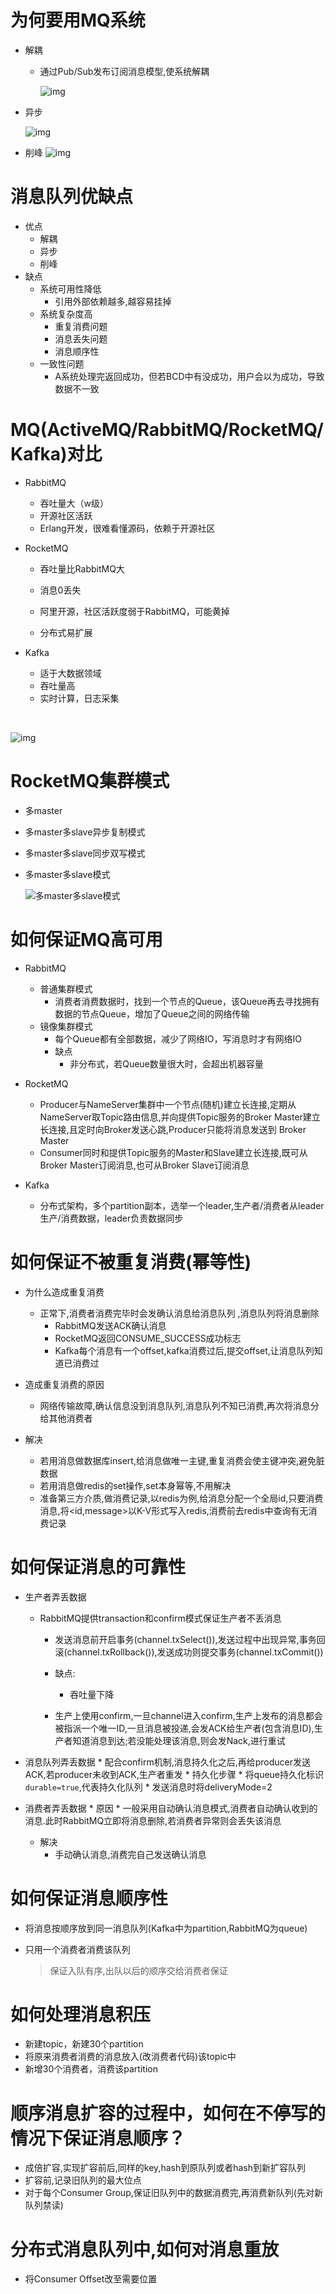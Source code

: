 # 为何要用MQ系统

* 解耦
  * 通过Pub/Sub发布订阅消息模型,使系统解耦

    ![img](https://user-gold-cdn.xitu.io/2018/12/14/167aa142fc55e9a3?imageView2/0/w/1280/h/960/format/webp/ignore-error/1)

* 异步 

  ![img](https://user-gold-cdn.xitu.io/2018/12/14/167aa14316752f9e?imageView2/0/w/1280/h/960/format/webp/ignore-error/1)

* 削峰
  ![img](https://user-gold-cdn.xitu.io/2018/12/14/167aa14336c8057f?imageView2/0/w/1280/h/960/format/webp/ignore-error/1)

# 消息队列优缺点

* 优点
  * 解耦
  * 异步
  * 削峰
* 缺点
  * 系统可用性降低
    * 引用外部依赖越多,越容易挂掉
  * 系统复杂度高
    * 重复消费问题
    * 消息丢失问题
    * 消息顺序性
  * 一致性问题
    * A系统处理完返回成功，但若BCD中有没成功，用户会以为成功，导致数据不一致

# MQ(ActiveMQ/RabbitMQ/RocketMQ/Kafka)对比 

* RabbitMQ

  * 吞吐量大（w级）
  * 开源社区活跃
  * Erlang开发，很难看懂源码，依赖于开源社区
* RocketMQ

  * 吞吐量比RabbitMQ大

  * 消息0丢失

  * 阿里开源，社区活跃度弱于RabbitMQ，可能黄掉

  * 分布式易扩展
* Kafka
  * 适于大数据领域
  * 吞吐量高
  * 实时计算，日志采集

​    

![img](https://user-gold-cdn.xitu.io/2018/12/14/167aa14337dccf2e?imageView2/0/w/1280/h/960/format/webp/ignore-error/1)

# RocketMQ集群模式 

* 多master

* 多master多slave异步复制模式

* 多master多slave同步双写模式 

* 多master多slave模式

  ![多master多slave模式](https://segmentfault.com/img/bVbcl9A?w=788&h=465)

# 如何保证MQ高可用

* RabbitMQ
  * 普通集群模式
    * 消费者消费数据时，找到一个节点的Queue，该Queue再去寻找拥有数据的节点Queue，增加了Queue之间的网络传输
  * 镜像集群模式
    * 每个Queue都有全部数据，减少了网络IO，写消息时才有网络IO
    * 缺点
      * 非分布式，若Queue数量很大时，会超出机器容量

* RocketMQ
  * Producer与NameServer集群中一个节点(随机)建立长连接,定期从NameServer取Topic路由信息,并向提供Topic服务的Broker Master建立长连接,且定时向Broker发送心跳,Producer只能将消息发送到 Broker Master
  * Consumer同时和提供Topic服务的Master和Slave建立长连接,既可从Broker Master订阅消息,也可从Broker Slave订阅消息
* Kafka
  * 分布式架构，多个partition副本，选举一个leader,生产者/消费者从leader生产/消费数据，leader负责数据同步

# 如何保证不被重复消费(幂等性)

* 为什么造成重复消费

  * 正常下,消费者消费完毕时会发确认消息给消息队列 ,消息队列将消息删除
    * RabbitMQ发送ACK确认消息
    * RocketMQ返回CONSUME_SUCCESS成功标志
    * Kafka每个消息有一个offset,kafka消费过后,提交offset,让消息队列知道已消费过

* 造成重复消费的原因 

  * 网络传输故障,确认信息没到消息队列,消息队列不知已消费,再次将消息分给其他消费者

* 解决

  * 若用消息做数据库insert,给消息做唯一主键,重复消费会使主键冲突,避免脏数据
  * 若用消息做redis的set操作,set本身幂等,不用解决
  * 准备第三方介质,做消费记录,以redis为例,给消息分配一个全局id,只要消费消息,将<id,message>以K-V形式写入redis,消费前去redis中查询有无消费记录

# 如何保证消息的可靠性

  * 生产者弄丢数据

      * RabbitMQ提供transaction和confirm模式保证生产者不丢消息

          * 发送消息前开启事务(channel.txSelect()),发送过程中出现异常,事务回滚(channel.txRollback()),发送成功则提交事务(channel.txCommit())
          * 缺点:

              * 吞吐量下降 
          * 生产上使用confirm,一旦channel进入confirm,生产上发布的消息都会被指派一个唯一ID,一旦消息被投递,会发ACK给生产者(包含消息ID),生产者知道消息到达;若没能处理该消息,则会发Nack,进行重试

  * 消息队列弄丢数据
        * 配合confirm机制,消息持久化之后,再给producer发送ACK,若producer未收到ACK,生产者重发
        * 持久化步骤
              * 将queue持久化标识`durable=true`,代表持久化队列
              * 发送消息时将deliveryMode=2
  * 消费者弄丢数据
        * 原因
              * 一般采用自动确认消息模式,消费者自动确认收到的消息.此时RabbitMQ立即将消息删除,若消费者异常则会丢失该消息
      * 解决 
           * 手动确认消息,消费完自己发送确认消息

# 如何保证消息顺序性

* 将消息按顺序放到同一消息队列(Kafka中为partition,RabbitMQ为queue)

* 只用一个消费者消费该队列

  > 保证入队有序,出队以后的顺序交给消费者保证 

# 如何处理消息积压

* 新建topic，新建30个partition
* 将原来消费者消费的消息放入(改消费者代码)该topic中
* 新增30个消费者，消费该partition

# 顺序消息扩容的过程中，如何在不停写的情况下保证消息顺序？

*  成倍扩容,实现扩容前后,同样的key,hash到原队列或者hash到新扩容队列
* 扩容前,记录旧队列的最大位点
* 对于每个Consumer Group,保证旧队列中的数据消费完,再消费新队列(先对新队列禁读)

# 分布式消息队列中,如何对消息重放

* 将Consumer Offset改至需要位置


